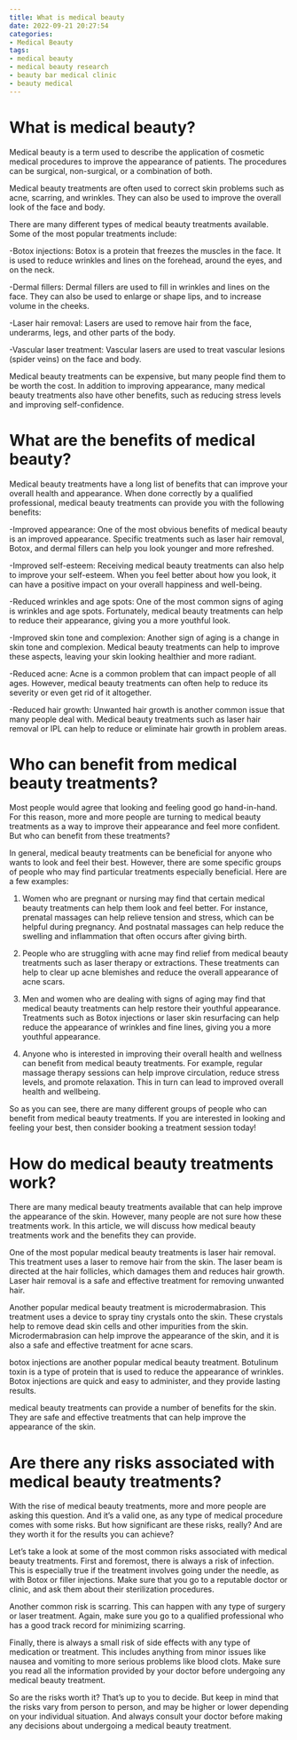 ```yaml
---
title: What is medical beauty 
date: 2022-09-21 20:27:54
categories:
- Medical Beauty
tags:
- medical beauty
- medical beauty research
- beauty bar medical clinic
- beauty medical
---
```



#  What is medical beauty? 

Medical beauty is a term used to describe the application of cosmetic medical procedures to improve the appearance of patients. The procedures can be surgical, non-surgical, or a combination of both. 

Medical beauty treatments are often used to correct skin problems such as acne, scarring, and wrinkles. They can also be used to improve the overall look of the face and body. 

There are many different types of medical beauty treatments available. Some of the most popular treatments include: 

-Botox injections: Botox is a protein that freezes the muscles in the face. It is used to reduce wrinkles and lines on the forehead, around the eyes, and on the neck. 

-Dermal fillers: Dermal fillers are used to fill in wrinkles and lines on the face. They can also be used to enlarge or shape lips, and to increase volume in the cheeks. 

-Laser hair removal: Lasers are used to remove hair from the face, underarms, legs, and other parts of the body. 

-Vascular laser treatment: Vascular lasers are used to treat vascular lesions (spider veins) on the face and body. 

Medical beauty treatments can be expensive, but many people find them to be worth the cost. In addition to improving appearance, many medical beauty treatments also have other benefits, such as reducing stress levels and improving self-confidence.

#  What are the benefits of medical beauty? 

Medical beauty treatments have a long list of benefits that can improve your overall health and appearance. When done correctly by a qualified professional, medical beauty treatments can provide you with the following benefits: 

-Improved appearance: One of the most obvious benefits of medical beauty is an improved appearance. Specific treatments such as laser hair removal, Botox, and dermal fillers can help you look younger and more refreshed.

-Improved self-esteem: Receiving medical beauty treatments can also help to improve your self-esteem. When you feel better about how you look, it can have a positive impact on your overall happiness and well-being.

-Reduced wrinkles and age spots: One of the most common signs of aging is wrinkles and age spots. Fortunately, medical beauty treatments can help to reduce their appearance, giving you a more youthful look.

-Improved skin tone and complexion: Another sign of aging is a change in skin tone and complexion. Medical beauty treatments can help to improve these aspects, leaving your skin looking healthier and more radiant.

-Reduced acne: Acne is a common problem that can impact people of all ages. However, medical beauty treatments can often help to reduce its severity or even get rid of it altogether.

-Reduced hair growth: Unwanted hair growth is another common issue that many people deal with. Medical beauty treatments such as laser hair removal or IPL can help to reduce or eliminate hair growth in problem areas.

#  Who can benefit from medical beauty treatments? 

Most people would agree that looking and feeling good go hand-in-hand. For this reason, more and more people are turning to medical beauty treatments as a way to improve their appearance and feel more confident. But who can benefit from these treatments?

In general, medical beauty treatments can be beneficial for anyone who wants to look and feel their best. However, there are some specific groups of people who may find particular treatments especially beneficial. Here are a few examples:

1. Women who are pregnant or nursing may find that certain medical beauty treatments can help them look and feel better. For instance, prenatal massages can help relieve tension and stress, which can be helpful during pregnancy. And postnatal massages can help reduce the swelling and inflammation that often occurs after giving birth.

2. People who are struggling with acne may find relief from medical beauty treatments such as laser therapy or extractions. These treatments can help to clear up acne blemishes and reduce the overall appearance of acne scars.

3. Men and women who are dealing with signs of aging may find that medical beauty treatments can help restore their youthful appearance. Treatments such as Botox injections or laser skin resurfacing can help reduce the appearance of wrinkles and fine lines, giving you a more youthful appearance.

4. Anyone who is interested in improving their overall health and wellness can benefit from medical beauty treatments. For example, regular massage therapy sessions can help improve circulation, reduce stress levels, and promote relaxation. This in turn can lead to improved overall health and wellbeing.

So as you can see, there are many different groups of people who can benefit from medical beauty treatments. If you are interested in looking and feeling your best, then consider booking a treatment session today!

#  How do medical beauty treatments work? 

There are many medical beauty treatments available that can help improve the appearance of the skin. However, many people are not sure how these treatments work. In this article, we will discuss how medical beauty treatments work and the benefits they can provide.

One of the most popular medical beauty treatments is laser hair removal. This treatment uses a laser to remove hair from the skin. The laser beam is directed at the hair follicles, which damages them and reduces hair growth. Laser hair removal is a safe and effective treatment for removing unwanted hair.

Another popular medical beauty treatment is microdermabrasion. This treatment uses a device to spray tiny crystals onto the skin. These crystals help to remove dead skin cells and other impurities from the skin. Microdermabrasion can help improve the appearance of the skin, and it is also a safe and effective treatment for acne scars.

botox injections are another popular medical beauty treatment. Botulinum toxin is a type of protein that is used to reduce the appearance of wrinkles. Botox injections are quick and easy to administer, and they provide lasting results.

medical beauty treatments can provide a number of benefits for the skin. They are safe and effective treatments that can help improve the appearance of the skin.

#  Are there any risks associated with medical beauty treatments?

With the rise of medical beauty treatments, more and more people are asking this question. And it’s a valid one, as any type of medical procedure comes with some risks. But how significant are these risks, really? And are they worth it for the results you can achieve?

Let’s take a look at some of the most common risks associated with medical beauty treatments. First and foremost, there is always a risk of infection. This is especially true if the treatment involves going under the needle, as with Botox or filler injections. Make sure that you go to a reputable doctor or clinic, and ask them about their sterilization procedures.

Another common risk is scarring. This can happen with any type of surgery or laser treatment. Again, make sure you go to a qualified professional who has a good track record for minimizing scarring.

Finally, there is always a small risk of side effects with any type of medication or treatment. This includes anything from minor issues like nausea and vomiting to more serious problems like blood clots. Make sure you read all the information provided by your doctor before undergoing any medical beauty treatment.

So are the risks worth it? That’s up to you to decide. But keep in mind that the risks vary from person to person, and may be higher or lower depending on your individual situation. And always consult your doctor before making any decisions about undergoing a medical beauty treatment.